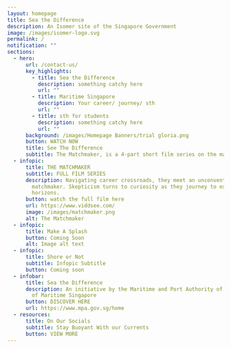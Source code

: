 ```yaml
---
layout: homepage
title: Sea the Difference
description: An Isomer site of the Singapore Government
image: /images/isomer-logo.svg
permalink: /
notification: ""
sections:
  - hero:
      url: /contact-us/
      key_highlights:
        - title: Sea the Difference
          description: something catchy here
          url: ""
        - title: Maritime Singapore
          description: Your career/ journey/ sth
          url: ""
        - title: sth for students
          description: something catchy here
          url: ""
      background: /images/Homepage Banners/trial gloria.png
      button: WATCH NOW
      title: See The Difference
      subtitle: The Matchmaker, is a 4-part short film series on the maritime industry.
  - infopic:
      title: THE MATCHMAKER
      subtitle: FULL FILM SERIES
      description: Navigating career crossroads, they meet an unconventional
        matchmaker. Skepticism turns to curiosity as they journey to explore new
        horizons.
      button: watch the full film here
      url: https://www.viddsee.com/
      image: /images/matchmaker.png
      alt: The Matchmaker
  - infopic:
      title: Make A Splash
      button: Coming Soon
      alt: Image alt text
  - infopic:
      title: Shore or Not
      subtitle: Infopic Subtitle
      button: Coming soon
  - infobar:
      title: Sea the Difference
      description: An initiative by the Maritime and Port Authority of Singapore, part
        of Maritime Singapore
      button: DISCOVER HERE
      url: https://www.mpa.gov.sg/home
  - resources:
      title: On Our Socials
      subtitle: Stay Buoyant With our Currents
      button: VIEW MORE
---
```

